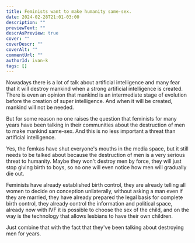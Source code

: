 ```yaml
---
title: Feminists want to make humanity same-sex.
date: 2024-02-28T21:01-03:00
description: ""
previewText: ""
descrAsPreview: true
cover: ""
coverDescr: ""
coverAlt: ""
commentUrl: ""
authorId: ivan-k
tags: []
---
```

Nowadays there is a lot of talk about artificial intelligence and many fear that it will destroy mankind when a strong artificial intelligence is created. There is even an opinion that mankind is an intermediate stage of evolution before the creation of super intelligence. And when it will be created, mankind will not be needed.

But for some reason no one raises the question that feminists for many years have been talking in their communities about the destruction of men to make mankind same-sex. And this is no less important a threat than artificial intelligence.

Yes, the femkas have shut everyone's mouths in the media space, but it still needs to be talked about because the destruction of men is a very serious threat to humanity. Maybe they won't destroy men by force, they will just stop giving birth to boys, so no one will even notice how men will gradually die out.

Feminists have already established birth control, they are already telling all women to decide on conception unilaterally, without asking a man even if they are married, they have already prepared the legal basis for complete birth control, they already control the information and political space, already now with IVF it is possible to choose the sex of the child, and on the way is the technology that allows lesbians to have their own children.

Just combine that with the fact that they've been talking about destroying men for years.
